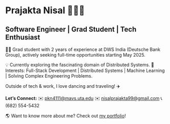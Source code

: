 
# Prajakta Nisal 👩🏻‍💻

## Software Engineer | Grad Student | Tech Enthusiast

👩‍💻 Grad student with 2 years of experience at DWS India (Deutsche Bank Group), actively seeking full-time opportunities starting May 2025.

💡 Currently exploring the fascinating domain of Distributed Systems.
🎯 Interests: Full-Stack Development | Distributed Systems | Machine Learning | Solving Complex Engineering Problems.

Outside of tech & work, I love dancing and traveling! ✈️

**Let’s Connect:**
✉️ pkn4111@mavs.uta.edu
✉️ nisalprajakta99@gmail.com
📞 (682) 554-5432

🌎 Want to know more about me? Check out [my portfolio](https://prajaktanisal99.github.io/)!